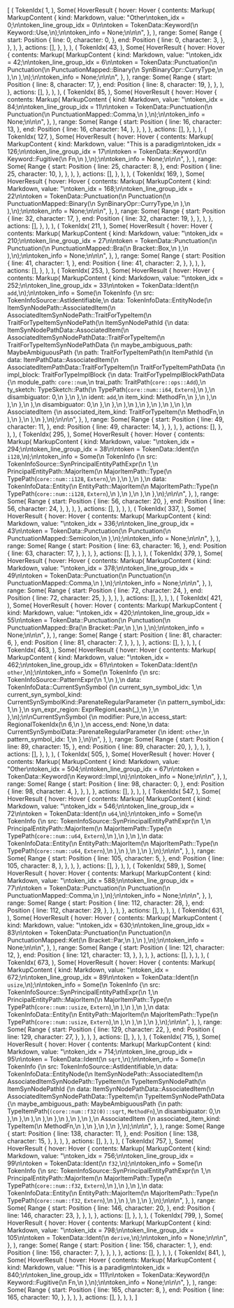 [
    (
        TokenIdx(
            1,
        ),
        Some(
            HoverResult {
                hover: Hover {
                    contents: Markup(
                        MarkupContent {
                            kind: Markdown,
                            value: "Other\ntoken_idx = 0;\n\ntoken_line_group_idx = 0\n\ntoken = TokenData::Keyword(\n    Keyword::Use,\n);\n\ntoken_info = None;\n\n\n",
                        },
                    ),
                    range: Some(
                        Range {
                            start: Position {
                                line: 0,
                                character: 0,
                            },
                            end: Position {
                                line: 0,
                                character: 3,
                            },
                        },
                    ),
                },
                actions: [],
            },
        ),
    ),
    (
        TokenIdx(
            43,
        ),
        Some(
            HoverResult {
                hover: Hover {
                    contents: Markup(
                        MarkupContent {
                            kind: Markdown,
                            value: "\ntoken_idx = 42;\n\ntoken_line_group_idx = 6\n\ntoken = TokenData::Punctuation(\n    Punctuation(\n        PunctuationMapped::Binary(\n            SynBinaryOpr::CurryType,\n        ),\n    ),\n);\n\ntoken_info = None;\n\n\n",
                        },
                    ),
                    range: Some(
                        Range {
                            start: Position {
                                line: 8,
                                character: 17,
                            },
                            end: Position {
                                line: 8,
                                character: 19,
                            },
                        },
                    ),
                },
                actions: [],
            },
        ),
    ),
    (
        TokenIdx(
            85,
        ),
        Some(
            HoverResult {
                hover: Hover {
                    contents: Markup(
                        MarkupContent {
                            kind: Markdown,
                            value: "\ntoken_idx = 84;\n\ntoken_line_group_idx = 11\n\ntoken = TokenData::Punctuation(\n    Punctuation(\n        PunctuationMapped::Comma,\n    ),\n);\n\ntoken_info = None;\n\n\n",
                        },
                    ),
                    range: Some(
                        Range {
                            start: Position {
                                line: 16,
                                character: 13,
                            },
                            end: Position {
                                line: 16,
                                character: 14,
                            },
                        },
                    ),
                },
                actions: [],
            },
        ),
    ),
    (
        TokenIdx(
            127,
        ),
        Some(
            HoverResult {
                hover: Hover {
                    contents: Markup(
                        MarkupContent {
                            kind: Markdown,
                            value: "This is a paradigm\ntoken_idx = 126;\n\ntoken_line_group_idx = 17\n\ntoken = TokenData::Keyword(\n    Keyword::Fugitive(\n        Fn,\n    ),\n);\n\ntoken_info = None;\n\n\n",
                        },
                    ),
                    range: Some(
                        Range {
                            start: Position {
                                line: 25,
                                character: 8,
                            },
                            end: Position {
                                line: 25,
                                character: 10,
                            },
                        },
                    ),
                },
                actions: [],
            },
        ),
    ),
    (
        TokenIdx(
            169,
        ),
        Some(
            HoverResult {
                hover: Hover {
                    contents: Markup(
                        MarkupContent {
                            kind: Markdown,
                            value: "\ntoken_idx = 168;\n\ntoken_line_group_idx = 22\n\ntoken = TokenData::Punctuation(\n    Punctuation(\n        PunctuationMapped::Binary(\n            SynBinaryOpr::CurryType,\n        ),\n    ),\n);\n\ntoken_info = None;\n\n\n",
                        },
                    ),
                    range: Some(
                        Range {
                            start: Position {
                                line: 32,
                                character: 17,
                            },
                            end: Position {
                                line: 32,
                                character: 19,
                            },
                        },
                    ),
                },
                actions: [],
            },
        ),
    ),
    (
        TokenIdx(
            211,
        ),
        Some(
            HoverResult {
                hover: Hover {
                    contents: Markup(
                        MarkupContent {
                            kind: Markdown,
                            value: "\ntoken_idx = 210;\n\ntoken_line_group_idx = 27\n\ntoken = TokenData::Punctuation(\n    Punctuation(\n        PunctuationMapped::Bra(\n            Bracket::Box,\n        ),\n    ),\n);\n\ntoken_info = None;\n\n\n",
                        },
                    ),
                    range: Some(
                        Range {
                            start: Position {
                                line: 41,
                                character: 1,
                            },
                            end: Position {
                                line: 41,
                                character: 2,
                            },
                        },
                    ),
                },
                actions: [],
            },
        ),
    ),
    (
        TokenIdx(
            253,
        ),
        Some(
            HoverResult {
                hover: Hover {
                    contents: Markup(
                        MarkupContent {
                            kind: Markdown,
                            value: "\ntoken_idx = 252;\n\ntoken_line_group_idx = 33\n\ntoken = TokenData::Ident(\n    `add`,\n);\n\ntoken_info = Some(\n    TokenInfo {\n        src: TokenInfoSource::AstIdentifiable,\n        data: TokenInfoData::EntityNode(\n            ItemSynNodePath::AssociatedItem(\n                AssociatedItemSynNodePath::TraitForTypeItem(\n                    TraitForTypeItemSynNodePath(\n                        ItemSynNodePathId {\n                            data: ItemSynNodePathData::AssociatedItem(\n                                AssociatedItemSynNodePathData::TraitForTypeItem(\n                                    TraitForTypeItemSynNodePathData {\n                                        maybe_ambiguous_path: MaybeAmbiguousPath {\n                                            path: TraitForTypeItemPath(\n                                                ItemPathId {\n                                                    data: ItemPathData::AssociatedItem(\n                                                        AssociatedItemPathData::TraitForTypeItem(\n                                                            TraitForTypeItemPathData {\n                                                                impl_block: TraitForTypeImplBlock {\n                                                                    data: TraitForTypeImplBlockPathData {\n                                                                        module_path: `core::num`,\n                                                                        trai_path: TraitPath(`core::ops::Add`),\n                                                                        ty_sketch: TypeSketch::Path(\n                                                                            TypePath(`core::num::i64`, `Extern`),\n                                                                        ),\n                                                                        disambiguator: 0,\n                                                                    },\n                                                                },\n                                                                ident: `add`,\n                                                                item_kind: MethodFn,\n                                                            },\n                                                        ),\n                                                    ),\n                                                },\n                                            ),\n                                            disambiguator: 0,\n                                        },\n                                    },\n                                ),\n                            ),\n                        },\n                    ),\n                ),\n            ),\n            AssociatedItem {\n                associated_item_kind: TraitForTypeItem(\n                    MethodFn,\n                ),\n            },\n        ),\n    },\n);\n\n\n",
                        },
                    ),
                    range: Some(
                        Range {
                            start: Position {
                                line: 49,
                                character: 11,
                            },
                            end: Position {
                                line: 49,
                                character: 14,
                            },
                        },
                    ),
                },
                actions: [],
            },
        ),
    ),
    (
        TokenIdx(
            295,
        ),
        Some(
            HoverResult {
                hover: Hover {
                    contents: Markup(
                        MarkupContent {
                            kind: Markdown,
                            value: "\ntoken_idx = 294;\n\ntoken_line_group_idx = 38\n\ntoken = TokenData::Ident(\n    `i128`,\n);\n\ntoken_info = Some(\n    TokenInfo {\n        src: TokenInfoSource::SynPrincipalEntityPathExpr(\n            1,\n            PrincipalEntityPath::MajorItem(\n                MajorItemPath::Type(\n                    TypePath(`core::num::i128`, `Extern`),\n                ),\n            ),\n        ),\n        data: TokenInfoData::Entity(\n            EntityPath::MajorItem(\n                MajorItemPath::Type(\n                    TypePath(`core::num::i128`, `Extern`),\n                ),\n            ),\n        ),\n    },\n);\n\n\n",
                        },
                    ),
                    range: Some(
                        Range {
                            start: Position {
                                line: 56,
                                character: 20,
                            },
                            end: Position {
                                line: 56,
                                character: 24,
                            },
                        },
                    ),
                },
                actions: [],
            },
        ),
    ),
    (
        TokenIdx(
            337,
        ),
        Some(
            HoverResult {
                hover: Hover {
                    contents: Markup(
                        MarkupContent {
                            kind: Markdown,
                            value: "\ntoken_idx = 336;\n\ntoken_line_group_idx = 43\n\ntoken = TokenData::Punctuation(\n    Punctuation(\n        PunctuationMapped::Semicolon,\n    ),\n);\n\ntoken_info = None;\n\n\n",
                        },
                    ),
                    range: Some(
                        Range {
                            start: Position {
                                line: 63,
                                character: 16,
                            },
                            end: Position {
                                line: 63,
                                character: 17,
                            },
                        },
                    ),
                },
                actions: [],
            },
        ),
    ),
    (
        TokenIdx(
            379,
        ),
        Some(
            HoverResult {
                hover: Hover {
                    contents: Markup(
                        MarkupContent {
                            kind: Markdown,
                            value: "\ntoken_idx = 378;\n\ntoken_line_group_idx = 49\n\ntoken = TokenData::Punctuation(\n    Punctuation(\n        PunctuationMapped::Comma,\n    ),\n);\n\ntoken_info = None;\n\n\n",
                        },
                    ),
                    range: Some(
                        Range {
                            start: Position {
                                line: 72,
                                character: 24,
                            },
                            end: Position {
                                line: 72,
                                character: 25,
                            },
                        },
                    ),
                },
                actions: [],
            },
        ),
    ),
    (
        TokenIdx(
            421,
        ),
        Some(
            HoverResult {
                hover: Hover {
                    contents: Markup(
                        MarkupContent {
                            kind: Markdown,
                            value: "\ntoken_idx = 420;\n\ntoken_line_group_idx = 55\n\ntoken = TokenData::Punctuation(\n    Punctuation(\n        PunctuationMapped::Bra(\n            Bracket::Par,\n        ),\n    ),\n);\n\ntoken_info = None;\n\n\n",
                        },
                    ),
                    range: Some(
                        Range {
                            start: Position {
                                line: 81,
                                character: 6,
                            },
                            end: Position {
                                line: 81,
                                character: 7,
                            },
                        },
                    ),
                },
                actions: [],
            },
        ),
    ),
    (
        TokenIdx(
            463,
        ),
        Some(
            HoverResult {
                hover: Hover {
                    contents: Markup(
                        MarkupContent {
                            kind: Markdown,
                            value: "\ntoken_idx = 462;\n\ntoken_line_group_idx = 61\n\ntoken = TokenData::Ident(\n    `other`,\n);\n\ntoken_info = Some(\n    TokenInfo {\n        src: TokenInfoSource::PatternExpr(\n            1,\n        ),\n        data: TokenInfoData::CurrentSynSymbol {\n            current_syn_symbol_idx: 1,\n            current_syn_symbol_kind: CurrentSynSymbolKind::ParenateRegularParameter {\n                pattern_symbol_idx: 1,\n            },\n            syn_expr_region: ExprRegionLeash(_),\n        },\n    },\n);\n\nCurrentSynSymbol {\n    modifier: Pure,\n    access_start: RegionalTokenIdx(\n        6,\n    ),\n    access_end: None,\n    data: CurrentSynSymbolData::ParenateRegularParameter {\n        ident: `other`,\n        pattern_symbol_idx: 1,\n    },\n}\n",
                        },
                    ),
                    range: Some(
                        Range {
                            start: Position {
                                line: 89,
                                character: 15,
                            },
                            end: Position {
                                line: 89,
                                character: 20,
                            },
                        },
                    ),
                },
                actions: [],
            },
        ),
    ),
    (
        TokenIdx(
            505,
        ),
        Some(
            HoverResult {
                hover: Hover {
                    contents: Markup(
                        MarkupContent {
                            kind: Markdown,
                            value: "Other\ntoken_idx = 504;\n\ntoken_line_group_idx = 67\n\ntoken = TokenData::Keyword(\n    Keyword::Impl,\n);\n\ntoken_info = None;\n\n\n",
                        },
                    ),
                    range: Some(
                        Range {
                            start: Position {
                                line: 98,
                                character: 0,
                            },
                            end: Position {
                                line: 98,
                                character: 4,
                            },
                        },
                    ),
                },
                actions: [],
            },
        ),
    ),
    (
        TokenIdx(
            547,
        ),
        Some(
            HoverResult {
                hover: Hover {
                    contents: Markup(
                        MarkupContent {
                            kind: Markdown,
                            value: "\ntoken_idx = 546;\n\ntoken_line_group_idx = 72\n\ntoken = TokenData::Ident(\n    `u64`,\n);\n\ntoken_info = Some(\n    TokenInfo {\n        src: TokenInfoSource::SynPrincipalEntityPathExpr(\n            1,\n            PrincipalEntityPath::MajorItem(\n                MajorItemPath::Type(\n                    TypePath(`core::num::u64`, `Extern`),\n                ),\n            ),\n        ),\n        data: TokenInfoData::Entity(\n            EntityPath::MajorItem(\n                MajorItemPath::Type(\n                    TypePath(`core::num::u64`, `Extern`),\n                ),\n            ),\n        ),\n    },\n);\n\n\n",
                        },
                    ),
                    range: Some(
                        Range {
                            start: Position {
                                line: 105,
                                character: 5,
                            },
                            end: Position {
                                line: 105,
                                character: 8,
                            },
                        },
                    ),
                },
                actions: [],
            },
        ),
    ),
    (
        TokenIdx(
            589,
        ),
        Some(
            HoverResult {
                hover: Hover {
                    contents: Markup(
                        MarkupContent {
                            kind: Markdown,
                            value: "\ntoken_idx = 588;\n\ntoken_line_group_idx = 77\n\ntoken = TokenData::Punctuation(\n    Punctuation(\n        PunctuationMapped::Comma,\n    ),\n);\n\ntoken_info = None;\n\n\n",
                        },
                    ),
                    range: Some(
                        Range {
                            start: Position {
                                line: 112,
                                character: 28,
                            },
                            end: Position {
                                line: 112,
                                character: 29,
                            },
                        },
                    ),
                },
                actions: [],
            },
        ),
    ),
    (
        TokenIdx(
            631,
        ),
        Some(
            HoverResult {
                hover: Hover {
                    contents: Markup(
                        MarkupContent {
                            kind: Markdown,
                            value: "\ntoken_idx = 630;\n\ntoken_line_group_idx = 83\n\ntoken = TokenData::Punctuation(\n    Punctuation(\n        PunctuationMapped::Ket(\n            Bracket::Par,\n        ),\n    ),\n);\n\ntoken_info = None;\n\n\n",
                        },
                    ),
                    range: Some(
                        Range {
                            start: Position {
                                line: 121,
                                character: 12,
                            },
                            end: Position {
                                line: 121,
                                character: 13,
                            },
                        },
                    ),
                },
                actions: [],
            },
        ),
    ),
    (
        TokenIdx(
            673,
        ),
        Some(
            HoverResult {
                hover: Hover {
                    contents: Markup(
                        MarkupContent {
                            kind: Markdown,
                            value: "\ntoken_idx = 672;\n\ntoken_line_group_idx = 89\n\ntoken = TokenData::Ident(\n    `usize`,\n);\n\ntoken_info = Some(\n    TokenInfo {\n        src: TokenInfoSource::SynPrincipalEntityPathExpr(\n            1,\n            PrincipalEntityPath::MajorItem(\n                MajorItemPath::Type(\n                    TypePath(`core::num::usize`, `Extern`),\n                ),\n            ),\n        ),\n        data: TokenInfoData::Entity(\n            EntityPath::MajorItem(\n                MajorItemPath::Type(\n                    TypePath(`core::num::usize`, `Extern`),\n                ),\n            ),\n        ),\n    },\n);\n\n\n",
                        },
                    ),
                    range: Some(
                        Range {
                            start: Position {
                                line: 129,
                                character: 22,
                            },
                            end: Position {
                                line: 129,
                                character: 27,
                            },
                        },
                    ),
                },
                actions: [],
            },
        ),
    ),
    (
        TokenIdx(
            715,
        ),
        Some(
            HoverResult {
                hover: Hover {
                    contents: Markup(
                        MarkupContent {
                            kind: Markdown,
                            value: "\ntoken_idx = 714;\n\ntoken_line_group_idx = 95\n\ntoken = TokenData::Ident(\n    `sqrt`,\n);\n\ntoken_info = Some(\n    TokenInfo {\n        src: TokenInfoSource::AstIdentifiable,\n        data: TokenInfoData::EntityNode(\n            ItemSynNodePath::AssociatedItem(\n                AssociatedItemSynNodePath::TypeItem(\n                    TypeItemSynNodePath(\n                        ItemSynNodePathId {\n                            data: ItemSynNodePathData::AssociatedItem(\n                                AssociatedItemSynNodePathData::TypeItem(\n                                    TypeItemSynNodePathData {\n                                        maybe_ambiguous_path: MaybeAmbiguousPath {\n                                            path: TypeItemPath(`(core::num::f32(0)::sqrt`, `MethodFn`),\n                                            disambiguator: 0,\n                                        },\n                                    },\n                                ),\n                            ),\n                        },\n                    ),\n                ),\n            ),\n            AssociatedItem {\n                associated_item_kind: TypeItem(\n                    MethodFn,\n                ),\n            },\n        ),\n    },\n);\n\n\n",
                        },
                    ),
                    range: Some(
                        Range {
                            start: Position {
                                line: 138,
                                character: 11,
                            },
                            end: Position {
                                line: 138,
                                character: 15,
                            },
                        },
                    ),
                },
                actions: [],
            },
        ),
    ),
    (
        TokenIdx(
            757,
        ),
        Some(
            HoverResult {
                hover: Hover {
                    contents: Markup(
                        MarkupContent {
                            kind: Markdown,
                            value: "\ntoken_idx = 756;\n\ntoken_line_group_idx = 99\n\ntoken = TokenData::Ident(\n    `f32`,\n);\n\ntoken_info = Some(\n    TokenInfo {\n        src: TokenInfoSource::SynPrincipalEntityPathExpr(\n            1,\n            PrincipalEntityPath::MajorItem(\n                MajorItemPath::Type(\n                    TypePath(`core::num::f32`, `Extern`),\n                ),\n            ),\n        ),\n        data: TokenInfoData::Entity(\n            EntityPath::MajorItem(\n                MajorItemPath::Type(\n                    TypePath(`core::num::f32`, `Extern`),\n                ),\n            ),\n        ),\n    },\n);\n\n\n",
                        },
                    ),
                    range: Some(
                        Range {
                            start: Position {
                                line: 146,
                                character: 20,
                            },
                            end: Position {
                                line: 146,
                                character: 23,
                            },
                        },
                    ),
                },
                actions: [],
            },
        ),
    ),
    (
        TokenIdx(
            799,
        ),
        Some(
            HoverResult {
                hover: Hover {
                    contents: Markup(
                        MarkupContent {
                            kind: Markdown,
                            value: "\ntoken_idx = 798;\n\ntoken_line_group_idx = 105\n\ntoken = TokenData::Ident(\n    `derive`,\n);\n\ntoken_info = None;\n\n\n",
                        },
                    ),
                    range: Some(
                        Range {
                            start: Position {
                                line: 156,
                                character: 1,
                            },
                            end: Position {
                                line: 156,
                                character: 7,
                            },
                        },
                    ),
                },
                actions: [],
            },
        ),
    ),
    (
        TokenIdx(
            841,
        ),
        Some(
            HoverResult {
                hover: Hover {
                    contents: Markup(
                        MarkupContent {
                            kind: Markdown,
                            value: "This is a paradigm\ntoken_idx = 840;\n\ntoken_line_group_idx = 111\n\ntoken = TokenData::Keyword(\n    Keyword::Fugitive(\n        Fn,\n    ),\n);\n\ntoken_info = None;\n\n\n",
                        },
                    ),
                    range: Some(
                        Range {
                            start: Position {
                                line: 165,
                                character: 8,
                            },
                            end: Position {
                                line: 165,
                                character: 10,
                            },
                        },
                    ),
                },
                actions: [],
            },
        ),
    ),
]